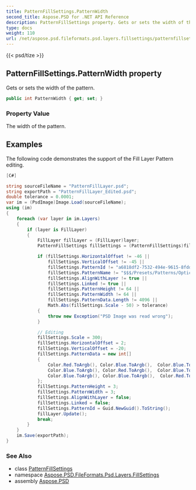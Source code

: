 ```yaml
---
title: PatternFillSettings.PatternWidth
second_title: Aspose.PSD for .NET API Reference
description: PatternFillSettings property. Gets or sets the width of the pattern
type: docs
weight: 110
url: /net/aspose.psd.fileformats.psd.layers.fillsettings/patternfillsettings/patternwidth/
---
```

{{< psd/tize >}}
## PatternFillSettings.PatternWidth property

Gets or sets the width of the pattern.

```csharp
public int PatternWidth { get; set; }
```

### Property Value

The width of the pattern.

## Examples

The following code demonstrates the support of the Fill Layer Pattern editing.

```csharp
[C#]

string sourceFileName = "PatternFillLayer.psd";
string exportPath = "PatternFillLayer_Edited.psd";
double tolerance = 0.0001;
var im = (PsdImage)Image.Load(sourceFileName);
using (im)
{
    foreach (var layer in im.Layers)
    {
        if (layer is FillLayer)
        {
            FillLayer fillLayer = (FillLayer)layer;
            PatternFillSettings fillSettings = (PatternFillSettings)fillLayer.FillSettings;

            if (fillSettings.HorizontalOffset != -46 ||
                fillSettings.VerticalOffset != -45 ||
                fillSettings.PatternId != "a6818df2-7532-494e-9615-8fdd6b7f38e5".ToUpperInvariant() ||
                fillSettings.PatternName != "$$$/Presets/Patterns/OpticalSquares=Optical Squares" ||
                fillSettings.AlignWithLayer != true ||
                fillSettings.Linked != true ||
                fillSettings.PatternHeight != 64 ||
                fillSettings.PatternWidth != 64 ||
                fillSettings.PatternData.Length != 4096 ||
                Math.Abs(fillSettings.Scale - 50) > tolerance)
            {
                throw new Exception("PSD Image was read wrong");
            }

            // Editing 
            fillSettings.Scale = 300;
            fillSettings.HorizontalOffset = 2;
            fillSettings.VerticalOffset = -20;
            fillSettings.PatternData = new int[]
            {
                Color.Red.ToArgb(), Color.Blue.ToArgb(),  Color.Blue.ToArgb(),
                Color.Blue.ToArgb(), Color.Red.ToArgb(),  Color.Blue.ToArgb(),
                Color.Blue.ToArgb(), Color.Blue.ToArgb(),  Color.Red.ToArgb()
            };
            fillSettings.PatternHeight = 3;
            fillSettings.PatternWidth = 3;
            fillSettings.AlignWithLayer = false;
            fillSettings.Linked = false;
            fillSettings.PatternId = Guid.NewGuid().ToString();
            fillLayer.Update();
            break;
        }
    }
    im.Save(exportPath);
}
```

### See Also

* class [PatternFillSettings](../)
* namespace [Aspose.PSD.FileFormats.Psd.Layers.FillSettings](../../../aspose.psd.fileformats.psd.layers.fillsettings/)
* assembly [Aspose.PSD](../../../)


